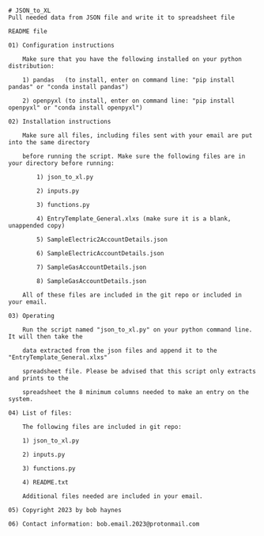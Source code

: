 	# JSON_to_XL
	Pull needed data from JSON file and write it to spreadsheet file

	README file

	01) Configuration instructions
	
		Make sure that you have the following installed on your python distribution:
		
		1) pandas	(to install, enter on command line: "pip install pandas" or "conda install pandas")
		
		2) openpyxl (to install, enter on command line: "pip install openpyxl" or "conda install openpyxl")
    
	02) Installation instructions
	
		Make sure all files, including files sent with your email are put into the same directory 
		
		before running the script. Make sure the following files are in your directory before running:
		
			1) json_to_xl.py
			
			2) inputs.py
			
			3) functions.py
			
			4) EntryTemplate_General.xlxs (make sure it is a blank, unappended copy)
			
			5) SampleElectric2AccountDetails.json
			
			6) SampleElectricAccountDetails.json
			
			7) SampleGasAccountDetails.json
			
			8) SampleGasAccountDetails.json
			
		All of these files are included in the git repo or included in your email.
    
	03) Operating 
	
		Run the script named "json_to_xl.py" on your python command line. It will then take the
		
		data extracted from the json files and append it to the "EntryTemplate_General.xlxs" 
		
		spreadsheet file. Please be advised that this script only extracts and prints to the 
		
		spreadsheet the 8 minimum columns needed to make an entry on the system.
    
	04) List of files:
	
		The following files are included in git repo:
		
		1) json_to_xl.py
		
		2) inputs.py
		
		3) functions.py
		
		4) README.txt
		
		Additional files needed are included in your email.
    
	05) Copyright 2023 by bob haynes
    
	06) Contact information: bob.email.2023@protonmail.com
    
